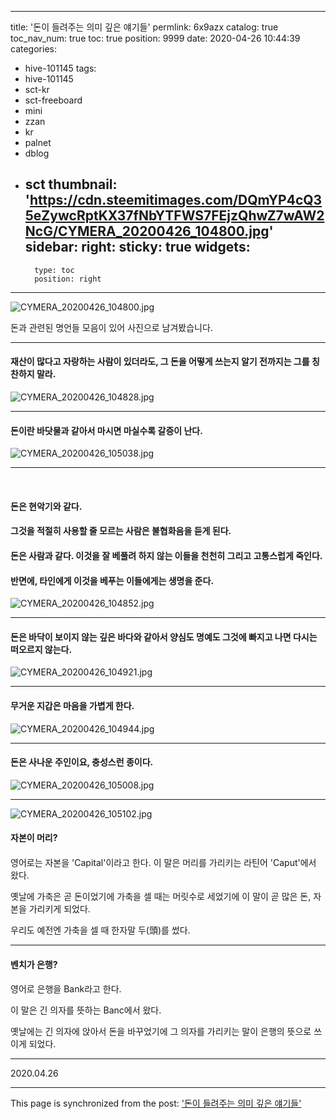 
---
title: '돈이 들려주는 의미 깊은 얘기들'
permlink: 6x9azx
catalog: true
toc_nav_num: true
toc: true
position: 9999
date: 2020-04-26 10:44:39
categories:
- hive-101145
tags:
- hive-101145
- sct-kr
- sct-freeboard
- mini
- zzan
- kr
- palnet
- dblog
- sct
thumbnail: 'https://cdn.steemitimages.com/DQmYP4cQ35eZywcRptKX37fNbYTFWS7FEjzQhwZ7wAW2NcG/CYMERA_20200426_104800.jpg'
sidebar:
    right:
        sticky: true
widgets:
    -
        type: toc
        position: right
---


![CYMERA_20200426_104800.jpg](https://cdn.steemitimages.com/DQmYP4cQ35eZywcRptKX37fNbYTFWS7FEjzQhwZ7wAW2NcG/CYMERA_20200426_104800.jpg)

돈과 관련된 명언들 모음이 있어 사진으로 남겨봤습니다.

***

#### 재산이 많다고 자랑하는 사람이 있더라도, 그 돈을 어떻게 쓰는지 알기 전까지는 그를 칭찬하지 말라.
![CYMERA_20200426_104828.jpg](https://cdn.steemitimages.com/DQmeuFoYfgMjHt88xNmAHxUUEPCxr8rwUp59MKujz28SHv5/CYMERA_20200426_104828.jpg)
​
***

#### 돈이란 바닷물과 같아서 마시면 마실수록 갈증이 난다.
![CYMERA_20200426_105038.jpg](https://cdn.steemitimages.com/DQma9BkHKUPTLbcrGPF5E4sETPtKo2zRnRYSHKeFY2taVE4/CYMERA_20200426_105038.jpg)
​
***
​
#### 돈은 현악기와 같다.
#### 그것을 적절히 사용할 줄 모르는 사람은 불협화음을 듣게 된다.
#### 돈은 사람과 같다. 이것을 잘 베풀려 하지 않는 이들을 천천히 그리고 고통스럽게 죽인다.
#### 반면에, 타인에게 이것을 베푸는 이들에게는 생명을 준다.
![CYMERA_20200426_104852.jpg](https://cdn.steemitimages.com/DQmfAiay943fH5jmw8kNEudbN44ry7ReDYkAXEiHcUaRdBz/CYMERA_20200426_104852.jpg)
​
***

#### 돈은 바닥이 보이지 않는 깊은 바다와 같아서 양심도 명예도 그것에 빠지고 나면 다시는 떠오르지 않는다.
![CYMERA_20200426_104921.jpg](https://cdn.steemitimages.com/DQmbfXMkb4BVAnaPe5qNSNwwX8qB7puKG53hRjpkvZwBAJE/CYMERA_20200426_104921.jpg)

***

#### 무거운 지갑은 마음을 가볍게 한다.
![CYMERA_20200426_104944.jpg](https://cdn.steemitimages.com/DQmXPXsp17GVy7B2ucDbTL171qLmRM4iauBgxuZZCqRQyiU/CYMERA_20200426_104944.jpg)
​
***

#### 돈은 사나운 주인이요, 충성스런 종이다.
![CYMERA_20200426_105008.jpg](https://cdn.steemitimages.com/DQmZGaijvhS3YsqNsgsHgiSfQ9GQDTe1pfnMk9r7E8gFiq4/CYMERA_20200426_105008.jpg)
​
***

![CYMERA_20200426_105102.jpg](https://cdn.steemitimages.com/DQmYsiL8H7eL5AktCRYQruuTemYMiManyAsjs8at9jkn2fx/CYMERA_20200426_105102.jpg)

#### 자본이 머리?
#### 

영어로는 자본을 'Capital'이라고 한다.
이 말은 머리를 가리키는 라틴어 'Caput'에서 왔다.

옛날에 가축은 곧 돈이었기에 가축을 셀 때는 머릿수로 세었기에 이 말이 곧 많은 돈, 자본을 가리키게 되었다.

우리도 예전엔 가축을 셀 때 한자말 두(頭)를 썼다.

***

#### 벤치가 은행?
#### 

영어로 은행을 Bank라고 한다.

이 말은 긴 의자를 뜻하는 Banc에서 왔다.

옛날에는 긴 의자에 앉아서 돈을 바꾸었기에 그 의자를 가리키는 말이 은행의 뜻으로 쓰이게 되었다.


***

2020.04.26

- - -

This page is synchronized from the post: ['돈이 들려주는 의미 깊은 얘기들'](https://steemit.com/@lucky2015/6x9azx)
